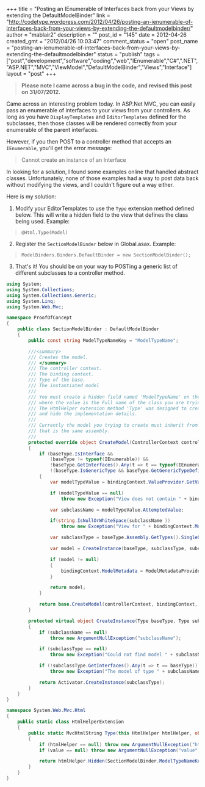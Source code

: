 +++
title = "Posting an IEnumerable of Interfaces back from your Views by extending the DefaultModelBinder"
link = "http://codetype.wordpress.com/2012/04/26/posting-an-ienumerable-of-interfaces-back-from-your-views-by-extending-the-defaultmodelbinder/"
author = "mablair2"
description = ""
post_id = "145"
date = 2012-04-26
created_gmt = "2012/04/26 10:03:47"
comment_status = "open"
post_name = "posting-an-ienumerable-of-interfaces-back-from-your-views-by-extending-the-defaultmodelbinder"
status = "publish"
tags = ["post","development","software","coding","web","IEnumerable","C#",".NET","ASP.NET","MVC","ViewModel","DefaultModelBinder","Views","Interface"]
layout = "post"
+++

> **Please note I came across a bug in the code, and revised this post on 31/07/2012.**

Came across an interesting problem today. In ASP.Net MVC, you can easily pass an enumerable of interfaces to your views from your controllers. As long as you have `DisplayTemplates` and `EditorTemplates` defined for the subclasses, then those classes will be rendered correctly from your enumerable of the parent interfaces.

However, if you then POST to a controller method that accepts an `IEnumerable`, you'll get the error message:

> Cannot create an instance of an Interface

In looking for a solution, I found some examples online that handled abstract classes. Unfortunately, none of those examples had a way to post data back without modifying the views, and I couldn't figure out a way either.

Here is my solution:

1) Modify your EditorTemplates to use the `Type` extension method defined below. This will write a hidden field to the view that defines the class being used. Example:

> ` @Html.Type(Model) `

2) Register the `SectionModelBinder` below in Global.asax. Example:

> ` ModelBinders.Binders.DefaultBinder = new SectionModelBinder(); `

3) That's it! You should be on your way to POSTing a generic list of different subclasses to a controller method.

``` cs
using System;
using System.Collections;
using System.Collections.Generic;
using System.Linq;
using System.Web.Mvc;

namespace ProofOfConcept
{
    public class SectionModelBinder : DefaultModelBinder
    {
        public const string ModelTypeNameKey = "ModelTypeName";

        ///<summary>
        /// Creates the model.
        /// </summary>
        /// The controller context.
        /// The binding context.
        /// Type of the base.
        /// The instantiated model
        ///
        /// You must create a hidden field named 'ModelTypeName' on the View,
        /// where the value is the Full name of the class you are trying to create.
        /// The HtmlHelper extension method 'Type' was designed to create this field
        /// and hide the implementation details.
        ///
        /// Currently the model you trying to create must inherit from a base class
        /// that is the same assembly.
        ///
        protected override object CreateModel(ControllerContext controllerContext, ModelBindingContext bindingContext, Type baseType)
        {
            if (baseType.IsInterface &&
                (baseType != typeof(IEnumerable)) &&
                !baseType.GetInterfaces().Any(t => t == typeof(IEnumerable)) &&
                !(baseType.IsGenericType && baseType.GetGenericTypeDefinition() == typeof(IEnumerable)))
            {
                var modelTypeValue = bindingContext.ValueProvider.GetValue(bindingContext.ModelName + "." + ModelTypeNameKey);

                if (modelTypeValue == null)
                    throw new Exception("View does not contain " + bindingContext.ModelName + "." + ModelTypeNameKey + " field.");

                var subclassName = modelTypeValue.AttemptedValue;

                if(string.IsNullOrWhiteSpace(subclassName ))
                    throw new Exception("View for " + bindingContext.ModelName + " does not have a value set for the " + ModelTypeNameKey + " field.");

                var subclassType = baseType.Assembly.GetTypes().SingleOrDefault(x => (x.FullName == subclassName));

                var model = CreateInstance(baseType, subclassType, subclassName);

                if (model != null)
                {
                    bindingContext.ModelMetadata = ModelMetadataProviders.Current.GetMetadataForType(() => model, subclassType);
                }

                return model;
            }

            return base.CreateModel(controllerContext, bindingContext, baseType);
        }

        protected virtual object CreateInstance(Type baseType, Type subclassType, string subclassName)
        {
            if (subclassName == null)
                throw new ArgumentNullException("subclassName");

            if (subclassType == null)
                throw new Exception("Could not find model " + subclassName);

            if (!subclassType.GetInterfaces().Any(t => t == baseType))
                throw new Exception("The model of type " + subclassName + " does not implement " + baseType.FullName);

            return Activator.CreateInstance(subclassType);
        }
    }
}
```

``` cs
namespace System.Web.Mvc.Html
{
    public static class HtmlHelperExtension
    {
        public static MvcHtmlString Type(this HtmlHelper htmlHelper, object value)
        {
            if (htmlHelper == null) throw new ArgumentNullException("htmlHelper");
            if (value == null) throw new ArgumentNullException("value");

            return htmlHelper.Hidden(SectionModelBinder.ModelTypeNameKey, value.GetType().FullName);
        }
    }
}
```

